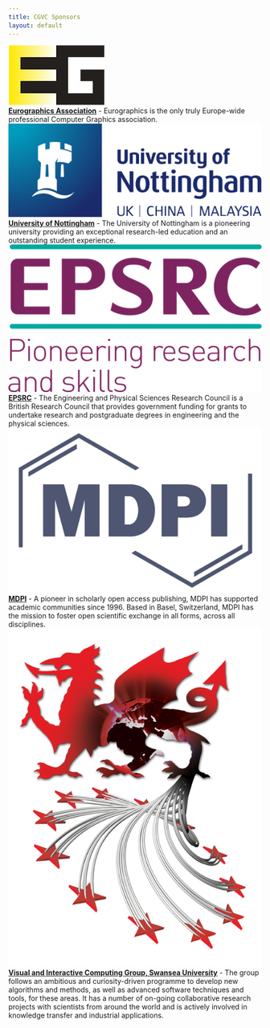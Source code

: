 ```yaml
---
title: CGVC Sponsors
layout: default
---
```


<div class="row mb-4">
    <div class="col-3"><img class="sponsors-logo" src="../assets/img/branding_eg.png" alt="Eurographics Logo" /></div>
    <div class="col-9"><b><a href="https://www.eg.org/">Eurographics Association</a></b> - Eurographics is the only truly
        Europe-wide professional Computer Graphics
        association.</div>
</div>
<div class="row mb-4">
    <div class="col-3"><img class="sponsors-logo" src="../assets/img/sponsor-nottingham.png" alt="University of Nottingham Logo" />
    </div>
    <div class="col-9"><b><a href="https://nottingham.ac.uk/">University of Nottingham</a></b> - The University of Nottingham is a
        pioneering university providing an exceptional research-led education and an outstanding student experience.
    </div>
</div>
<div class="row mb-4">
    <div class="col-3"><img class="sponsors-logo" src="../assets/img/sponsor-epsrc.png" alt="EPSRC Logo" /></div>
    <div class="col-9"><b><a href="https://epsrc.ukri.org/">EPSRC</a></b> - The Engineering and Physical Sciences Research Council
        is
        a British Research Council that
        provides government funding for grants to undertake research and postgraduate degrees in engineering and the
        physical sciences.</div>
</div>
<div class="row mb-4">
    <div class="col-3"><img class="sponsors-logo" src="../assets/img/sponsor-mdpi.png" alt="MDPI Logo" /></div>
    <div class="col-9"><b><a href="https://www.mdpi.com/">MDPI</a></b> - A pioneer in scholarly open access publishing, MDPI has
        supported academic communities since 1996. Based in Basel, Switzerland, MDPI has the mission to foster open
        scientific exchange in all forms, across all disciplines.</div>
</div>
<div class="row mb-4">
    <div class="col-3"><img class="sponsors-logo" src="../assets/img/branding_dragon.png" alt="CGVC Dragon Logo" /></div>
    <div class="col-9"><b><a href="https://www.swansea.ac.uk/compsci/research-and-impact/visual-interactive-computing/">Visual and
                Interactive Computing Group, Swansea University</a></b> -
        The group follows an ambitious and curiosity-driven programme to develop new algorithms and methods, as well
        as advanced software techniques and tools, for these areas. It has a number of on-going collaborative
        research projects with scientists from around the world and is actively involved in knowledge transfer and
        industrial applications. </div>
</div>
